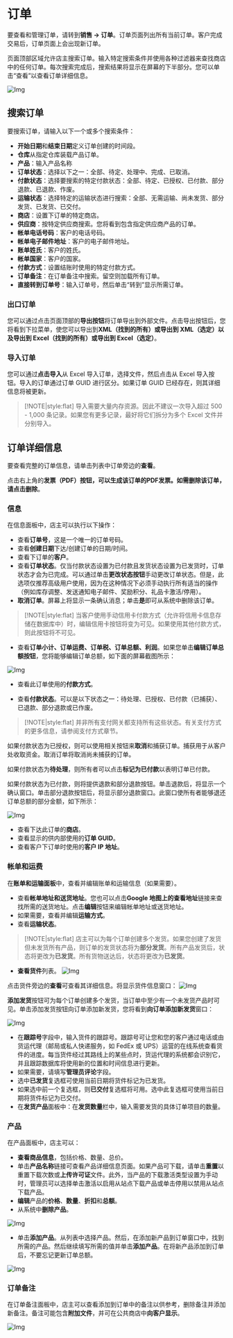 
# 订单




要查看和管理订单，请转到**销售 → 订单**。订单页面列出所有当前订单。客户完成交易后，订单页面上会出现新订单。

页面顶部区域允许店主搜索订单。输入特定搜索条件并使用各种过滤器来查找商店中的任何订单。每次搜索完成后，搜索结果将显示在屏幕的下半部分。您可以单击“查看”以查看订单详细信息。

![Img](./FILES/store-order-index.md/img-20240731140734.png)


## 搜索订单

要搜索订单，请输入以下一个或多个搜索条件：

- **开始日期**和**结束日期**定义订单创建的时间段。
- **仓库**从指定仓库装载产品订单。
- **产品**：输入产品名称
- **订单状态**：选择以下之一：全部、待定、处理中、完成、已取消。
- **付款状态**：选择要搜索的特定付款状态：全部、待定、已授权、已付款、部分退款、已退款、作废。
- **运输状态**：选择特定的运输状态进行搜索：全部、无需运输、尚未发货、部分发货、已发货、已交付。
- **商店**：设置下订单的特定商店。
- **供应商**：按特定供应商搜索。您将看到包含指定供应商产品的订单。
- **帐单电话号码**：客户的电话号码。
- **帐单电子邮件地址**：客户的电子邮件地址。
- **账单姓氏**：客户的姓氏。
- **帐单国家**：客户的国家。
- **付款方式**：设置结账时使用的特定付款方式。
- **订单备注**：在订单备注中搜索。留空则加载所有订单。
- **直接转到订单号**：输入订单号，然后单击“转到”显示所需订单。

### 出口订单

您可以通过点击页面顶部的**导出按钮**将订单导出到外部文件。点击导出按钮后，您将看到下拉菜单，使您可以导出到**XML（找到的所有）**或**导出到 XML（选定）**以及**导出到 Excel（找到的所有）**或**导出到 Excel（选定）**。

### 导入订单

您可以通过**点击导入**从 Excel 导入订单，选择文件，然后点击从 Excel 导入按钮。导入的订单通过订单 GUID 进行区分。如果订单 GUID 已经存在，则其详细信息将被更新。

> [!NOTE|style:flat]
> 导入需要大量内存资源。因此不建议一次导入超过 500 - 1,000 条记录。如果您有更多记录，最好将它们拆分为多个 Excel 文件并分别导入。


## 订单详细信息

要查看完整的订单信息，请单击列表中订单旁边的**查看**。

点击右上角的**发票（PDF）**按钮，可以生成该订单的PDF发票。如需删除该订单，请点击**删除**。

### 信息

在信息面板中，店主可以执行以下操作：

- 查看**订单号**，这是一个唯一的订单号码。
- 查看**创建日期**下达/创建订单的日期/时间。
- 查看下订单的**客户**。
- 查看**订单状态**。仅当付款状态设置为已付款且发货状态设置为已发货时，订单状态才会为已完成。可以通过单击**更改状态按钮**手动更改订单状态。但是，此选项仅推荐高级用户使用，因为在这种情况下必须手动执行所有适当的操作（例如库存调整、发送通知电子邮件、奖励积分、礼品卡激活/停用）。
- **取消订单**。屏幕上将显示一条确认消息；单击**是**即可从系统中删除该订单。

> [!NOTE|style:flat]
> 当客户使用手动信用卡付款方式（允许将信用卡信息存储在数据库中）时，编辑信用卡按钮将变为可见。如果使用其他付款方式，则此按钮将不可见。


- 查看**订单小计、订单运费、订单税、订单总额、利润**。如果您单击**编辑订单总额按钮**，您将能够编辑订单总额，如下面的屏幕截图所示：

![Img](./FILES/store-order-index.md/img-20240731141147.png)

- 查看此订单使用的**付款方式**。

- 查看**付款状态**。可以是以下状态之一：待处理、已授权、已付款（已捕获）、已退款、部分退款或已作废。

> [!NOTE|style:flat]
> 并非所有支付网关都支持所有这些状态。有关支付方式的更多信息，请参阅支付方式章节。


如果付款状态为已授权，则可以使用相关按钮来**取消**和捕获订单。捕获用于从客户处收取资金。取消订单将取消尚未捕获的订单。

如果付款状态为**待处理**，则所有者可以点击**标记为已付款**以表明订单已付款。

如果付款状态为已付款，则将提供退款和部分退款按钮。单击退款后，将显示一个确认窗口。单击部分退款按钮后，将显示部分退款窗口。此窗口使所有者能够退还订单总额的部分金额，如下所示：

![Img](./FILES/store-order-index.md/img-20240731141238.png)

- 查看下达此订单的**商店**。
- 查看显示的供内部使用的**订单 GUID**。
- 查看客户下订单时使用的**客户 IP 地址**。

### 帐单和运费

在**账单和运输面板**中，查看并编辑账单和运输信息（如果需要）。

- 查看**帐单地址和送货地址**。您也可以点击**Google 地图上的查看地址**链接来查找所需的送货地址。点击**编辑**按钮来编辑帐单地址或送货地址。
- 如果需要，查看并编辑**运输方式**。
- 查看**运输状态**。

> [!NOTE|style:flat]
> 店主可以为每个订单创建多个发货。如果您创建了发货但未发货所有产品，则订单的发货状态将为**部分发货**。所有产品发货后，状态将更改为**已发货**。所有货物送达后，状态将更改为**已发货**。


- **查看货件**列表。
![Img](./FILES/store-order-index.md/img-20240731141341.png)

点击货件旁边的**查看**可查看其详细信息。将显示货件信息窗口：
![Img](./FILES/store-order-index.md/img-20240731141353.png)

**添加发货**按钮可为每个订单创建多个发货，当订单中至少有一个未发货产品时可见。单击添加发货按钮向订单添加新发货，您将看到**向订单添加新发货**窗口：

![Img](./FILES/store-order-index.md/img-20240731141418.png)

- 在**跟踪号**字段中，输入货件的跟踪号。跟踪号可让您和您的客户通过电话或由货运代理（邮局或私人快递服务，如 FedEx 或 UPS）运营的在线系统查看货件的进度。每当货件经过其路线上的某些点时，货运代理的系统都会识别它，并且跟踪数据库将使用新的位置和时间信息进行更新。
- 如果需要，请填写**管理员评论**字段。
- 选中**已发货**复选框可使用当前日期将货件标记为已发货。
- 如果选中前一个复选框，则**已交付**复选框将可用。选中此复选框可使用当前日期将货件标记为已交付。
- 在**发货产品**面板中：在**发货数量**栏中，输入需要发货的具体订单项目的数量。

### 产品

在产品面板中，店主可以：

- **查看商品信息**，包括价格、数量、总价。
- 单击**产品名称**链接可查看产品详细信息页面。如果产品可下载，请单击**重置**以重置下载次数或**上传许可证**文件。此外，当产品的下载激活类型设置为手动时，管理员可以选择单击激活以启用从站点下载产品或单击停用以禁用从站点下载产品。
- **编辑**产品的**价格**、**数量**、**折扣**和**总额**。
- 从系统中**删除产品**。

![Img](./FILES/store-order-index.md/img-20240731141544.png)

- 单击**添加产品**。从列表中选择产品。然后，在添加新产品到订单窗口中，找到所需的产品。然后继续填写所需的值并单击**添加产品**。在将新产品添加到订单后，不要忘记更新订单总额。

![Img](./FILES/store-order-index.md/img-20240731141620.png)

### 订单备注

在订单备注面板中，店主可以查看添加到订单中的备注以供参考，删除备注并添加新备注。备注可能包含**附加文件**，并可在公共商店中**向客户显示**。

![Img](./FILES/store-order-index.md/img-20240731141631.png)
